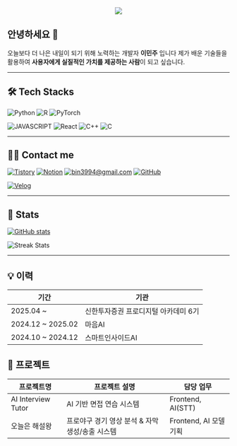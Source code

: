<div align="center">
  <img src="https://capsule-render.vercel.app/api?type=waving&color=auto&height=200&section=header&text=Minju&fontSize=80" />
</div>

## 안녕하세요 👋  
오늘보다 더 나은 내일이 되기 위해 노력하는 개발자 <strong>이민주</strong> 입니다
제가 배운 기술들을 활용하여 <strong>사용자에게 실질적인 가치를 제공하는 사람</strong>이 되고 싶습니다. 

---

## 🛠 Tech Stacks

![Python](https://img.shields.io/badge/Python-3776AB?style=for-the-badge&logo=Python&logoColor=white)
![R](https://img.shields.io/badge/R-276DC3?style=for-the-badge&logo=r&logoColor=white)
![PyTorch](https://img.shields.io/badge/PyTorch-EE4C2C?style=for-the-badge&logo=PyTorch&logoColor=white)

![JAVASCRIPT](https://img.shields.io/badge/JAVASCRIPT-F7DF1E?style=for-the-badge&amp;logo=JAVASCRIPT&amp;logoColor=white)
![React](https://img.shields.io/badge/React-61DAFB?style=for-the-badge&logo=React&logoColor=white)
![C++](https://img.shields.io/badge/C++-00599C?style=for-the-badge&logo=C%2B%2B&logoColor=white)
![C](https://img.shields.io/badge/C-A8B9CC?style=for-the-badge&logo=C&logoColor=white)

---

## 🧑‍💻 Contact me

[![Tistory](https://img.shields.io/badge/Tistory-000000?style=for-the-badge&logo=Tistory&logoColor=white)](https://tyvkwygk.tistory.com/)
[![Notion](https://img.shields.io/badge/Notion-000000?style=for-the-badge&logo=Notion&logoColor=white)](https://www.notion.so/1e08c365ee7f80e68289c56b2e8fcaf3?pvs=4)
[![bin3994@gmail.com](https://img.shields.io/badge/Gmail-EA4335?style=for-the-badge&logo=Gmail&logoColor=white)](mailto:bin3994@gmail.com)
[![GitHub](https://img.shields.io/badge/github-%23121011.svg?style=for-the-badge&logo=github&logoColor=white)](https://github.com/minju00)

[![Velog](https://velog-readme-stats.vercel.app/api/badge?name=VELOG)](https://velog.io/@bin3994/posts)

---

## 🏅 Stats

[![GitHub stats](https://github-readme-stats.vercel.app/api?username=minju00&show_icons=true&theme=default#gh-light-mode-only)](https://github.com/anuraghazra/github-readme-stats#gh-light-mode-only)

![Streak Stats](https://github-readme-streak-stats.herokuapp.com/?user=minju00&)

---

## 💡 이력

| 기간                | 기관                           |
|---------------------|--------------------------------|
| 2025.04 ~           | 신한투자증권 프로디지털 아카데미 6기 |
| 2024.12 ~ 2025.02   | 마음AI                          |
| 2024.10 ~ 2024.12   | 스마트인사이드AI                |


## 🚀 프로젝트  

| 프로젝트명         | 프로젝트 설명                              | 담당 업무            |
|--------------------|---------------------------------------------|----------------------|
| AI Interview Tutor | AI 기반 면접 연습 시스템                    | Frontend, AI(STT)    |
| 오늘은 해설왕      | 프로야구 경기 영상 분석 & 자막 생성/송출 시스템 | Frontend, AI 모델 기획 |



